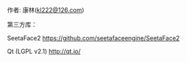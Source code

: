 作者:
康林(kl222@126.com)

第三方库：

SeetaFace2
https://github.com/seetafaceengine/SeetaFace2

Qt (LGPL v2.1)
http://qt.io/
